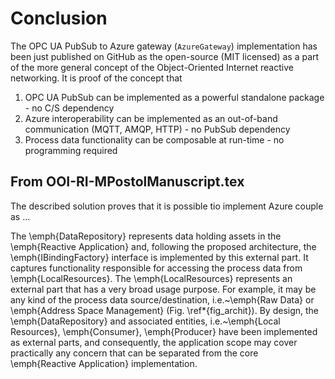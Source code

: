 # Conclusion

The OPC UA PubSub to Azure gateway (`AzureGateway`) implementation has been just published on GitHub as the open-source (MIT licensed) as a part of the more general concept of the Object-Oriented Internet reactive networking. It is proof of the concept that

1. OPC UA PubSub can be implemented as a powerful standalone package - no C/S dependency
2. Azure interoperability can be implemented as an out-of-band communication (MQTT, AMQP, HTTP) - no PubSub dependency
3. Process data functionality can be composable at run-time - no programming required

## From OOI-RI-MPostolManuscript.tex

The described solution proves that it is possible tio implement Azure couple as ...

The \emph{DataRepository} represents data holding assets in the \emph{Reactive Application} and, following the proposed architecture, the \emph{IBindingFactory} interface is implemented by this external part. It captures functionality responsible for accessing the process data from \emph{LocalResources}. The \emph{LocalResources} represents an external part that has a very broad usage purpose. For example, it may be any kind of the process data source/destination, i.e.~\emph{Raw Data} or \emph{Address Space Management} (Fig. \ref*{fig_archit}). By design, the \emph{DataRepository} and associated entities, i.e.~\emph{Local Resources}, \emph{Consumer}, \emph{Producer} have been implemented as external parts, and consequently, the application scope may cover practically any concern that can be separated from the core \emph{Reactive Application} implementation.

